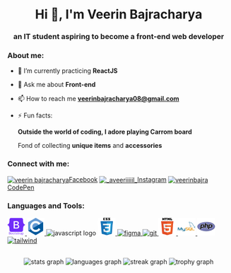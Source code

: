 <h1 align="center">Hi 👋, I'm Veerin Bajracharya</h1>
<h3 align="center">an IT student aspiring to become a front-end web developer</h3>

<h3 align="left">About me:</h3>

- 🌱 I’m currently practicing **ReactJS**

- 💬 Ask me about **Front-end**

- 📫 How to reach me **veerinbajracharya08@gmail.com**

- ⚡ Fun facts:

  **Outside the world of coding, I adore playing Carrom board**

  Fond of collecting **unique items** and **accessories**

<h3 align="left">Connect with me:</h3>
<p align="left">

<a href="https://fb.com/veerin bajracharya" target="blank"><img align="center" src="https://raw.githubusercontent.com/rahuldkjain/github-profile-readme-generator/master/src/images/icons/Social/facebook.svg" alt="veerin bajracharya" height="30" width="40" />Facebook</a>
<a href="https://instagram.com/_aveeriiiiil_" target="blank"><img align="center" src="https://raw.githubusercontent.com/rahuldkjain/github-profile-readme-generator/master/src/images/icons/Social/instagram.svg" alt="_aveeriiiiil_" height="30" width="40" />Instagram</a>
<a href="https://codepen.io/veerinbajra" target="blank"><img align="center" src="https://raw.githubusercontent.com/rahuldkjain/github-profile-readme-generator/master/src/images/icons/Social/codepen.svg" alt="veerinbajra" height="30" width="40" />CodePen</a>
</p>

<h3 align="left">Languages and Tools:</h3>
<p align="left"> <a href="https://getbootstrap.com" target="_blank" rel="noreferrer"> <img src="https://raw.githubusercontent.com/devicons/devicon/master/icons/bootstrap/bootstrap-plain-wordmark.svg" alt="bootstrap" width="40" height="40"/> </a> <a href="https://www.cprogramming.com/" target="_blank" rel="noreferrer">
  <img src="https://raw.githubusercontent.com/devicons/devicon/master/icons/c/c-original.svg" alt="c" width="40" height="40"/> </a> 
  
  <img src="https://cdn.jsdelivr.net/gh/devicons/devicon/icons/javascript/javascript-original.svg" height="30" alt="javascript logo"  />
  <a href="https://www.w3schools.com/css/" target="_blank" rel="noreferrer"> <img src="https://raw.githubusercontent.com/devicons/devicon/master/icons/css3/css3-original-wordmark.svg" alt="css3" width="40" height="40"/> </a> <a href="https://www.figma.com/" target="_blank" rel="noreferrer"> <img src="https://www.vectorlogo.zone/logos/figma/figma-icon.svg" alt="figma" width="40" height="40"/> </a> <a href="https://git-scm.com/" target="_blank" rel="noreferrer"> <img src="https://www.vectorlogo.zone/logos/git-scm/git-scm-icon.svg" alt="git" width="40" height="40"/> </a> <a href="https://www.w3.org/html/" target="_blank" rel="noreferrer"> <img src="https://raw.githubusercontent.com/devicons/devicon/master/icons/html5/html5-original-wordmark.svg" alt="html5" width="40" height="40"/> </a> <a href="https://www.mysql.com/" target="_blank" rel="noreferrer"> <img src="https://raw.githubusercontent.com/devicons/devicon/master/icons/mysql/mysql-original-wordmark.svg" alt="mysql" width="40" height="40"/> </a> <a href="https://www.php.net" target="_blank" rel="noreferrer"> <img src="https://raw.githubusercontent.com/devicons/devicon/master/icons/php/php-original.svg" alt="php" width="40" height="40"/> </a> <a href="https://tailwindcss.com/" target="_blank" rel="noreferrer"> <img src="https://www.vectorlogo.zone/logos/tailwindcss/tailwindcss-icon.svg" alt="tailwind" width="40" height="40"/> </a> </p>

<br clear="both">

<div align="center">
  <img src="https://github-readme-stats.vercel.app/api?username=vee309bajracharya&hide_title=true&hide_rank=false&show_icons=true&include_all_commits=true&count_private=true&disable_animations=false&theme=dracula&locale=en&hide_border=false&order=1" height="150" alt="stats graph"  />
  <img src="https://github-readme-stats.vercel.app/api/top-langs?username=vee309bajracharya&locale=en&hide_title=true&layout=compact&card_width=320&langs_count=6&theme=codeSTACKr&hide_border=true&order=2" height="150" alt="languages graph"  />
  <img src="https://streak-stats.demolab.com?user=vee309bajracharya&locale=en&mode=daily&theme=dracula&hide_border=false&border_radius=5&order=3" height="150" alt="streak graph"  />
  <img src="https://github-profile-trophy.vercel.app?username=vee309bajracharya&theme=dracula&column=-1&row=1&margin-w=8&margin-h=8&no-bg=false&no-frame=false&order=4" height="150" alt="trophy graph"  />
</div>

###

###
